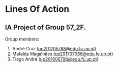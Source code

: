 # Lines Of Action

## IA Project of Group 57_2F.

Group members:

1. André Cruz (up201705768@edu.fc.up.pt)
2. Mafalda Magalhães (up201707066@edu.fe.up.pt)
3. Tiago André (up201606796@edu.fc.up.pt)
